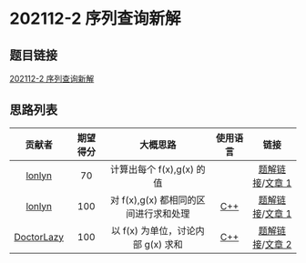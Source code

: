 # 202112-2 序列查询新解

## 题目链接

[202112-2 序列查询新解](http://118.190.20.162/view.page?gpid=T137)

## 思路列表

| 贡献者 | 期望得分 | 大概思路 | 使用语言 | 链接 |
| :-: | :-: | :-: | :-: | :-: | 
| [lonlyn](https://github.com/lxlonlyn) | 70 | 计算出每个 f(x),g(x) 的值 |  | [题解链接](1.md#70-fxgx)/[文章 1] |
| [lonlyn](https://github.com/lxlonlyn) | 100 | 对 f(x),g(x) 都相同的区间进行求和处理 | [C++](1.md#code1) | [题解链接](1.md#100-fxgx)/[文章 1] |
| [DoctorLazy](https://github.com/DoctorLazy) | 100 | 以 f(x) 为单位，讨论内部 g(x) 求和 | [C++](2.md#code1) | [题解链接](2.md#100-fx-gx)/[文章 2] | 

[文章 1]: 1.md
[文章 2]: 2.md
